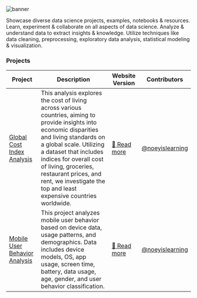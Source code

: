 ![banner](https://i.imgur.com/iZEcN8s.png)

Showcase diverse data science projects, examples, notebooks & resources. Learn, experiment & collaborate on all aspects of data science. Analyze & understand data to extract insights & knowledge. Utilize techniques like data cleaning, preprocessing, exploratory data analysis, statistical modeling & visualization.

### Projects

| Project | Description | Website Version | Contributors |
| --- | --- | --- | --- |
| [Global Cost Index Analysis](https://github.com/aelluminate/global-cost-index-analysis) | This analysis explores the cost of living across various countries, aiming to provide insights into economic disparities and living standards on a global scale. Utilizing a dataset that includes indices for overall cost of living, groceries, restaurant prices, and rent, we investigate the top and least expensive countries worldwide. | [🔗 Read more](https://learn.aelluminate.com/projects/data-science/projects/global-cost-index-analysis) | [@noeyislearning](https://github.com/noeyislearning) | 
| [Mobile User Behavior Analysis](https://github.com/aelluminate/mobile-user-behavior-analysis) | This project analyzes mobile user behavior based on device data, usage patterns, and demographics. Data includes device models, OS, app usage, screen time, battery, data usage, age, gender, and user behavior classification. | [🔗 Read more](https://learn.aelluminate.com/projects/data-science/projects/mobile-user-behavior-analysis) | [@noeyislearning](https://github.com/noeyislearning) | 